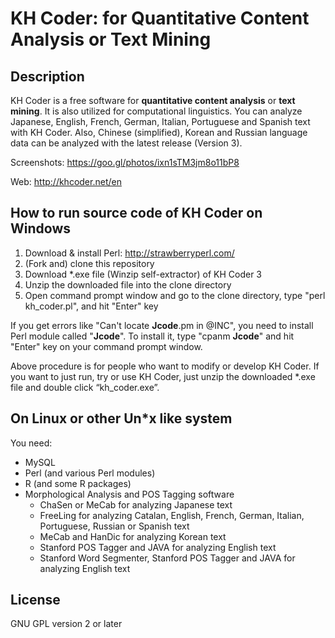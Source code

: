 # KH Coder: for Quantitative Content Analysis or Text Mining

## Description

KH Coder is a free software for **quantitative content analysis** or **text mining**. It is also utilized for computational linguistics. You can analyze Japanese, English, French, German, Italian, Portuguese and Spanish text with KH Coder. Also, Chinese (simplified), Korean and Russian language data can be analyzed with the latest release (Version 3).

Screenshots: 
https://goo.gl/photos/ixn1sTM3jm8o11bP8

Web: 
http://khcoder.net/en

## How to run source code of KH Coder on Windows

1. Download & install Perl: http://strawberryperl.com/
2. (Fork and) clone this repository
3. Download \*.exe file (Winzip self-extractor) of KH Coder 3
4. Unzip the downloaded file into the clone directory
5. Open command prompt window and go to the clone directory, type "perl kh_coder.pl", and hit "Enter" key

If you get errors like "Can't locate **Jcode**.pm in @INC", you need to install Perl module called "**Jcode**". To install it, type "cpanm **Jcode**" and hit "Enter" key on your command prompt window.

Above procedure is for people who want to modify or develop KH Coder. If you want to just run, try or use KH Coder, just unzip the downloaded \*.exe file and double click “kh_coder.exe”.

## On Linux or other Un\*x like system

You need:

- MySQL
- Perl (and various Perl modules)
- R (and some R packages)
- Morphological Analysis and POS Tagging software
    - ChaSen or MeCab for analyzing Japanese text
    - FreeLing for analyzing Catalan, English, French, German, Italian, Portuguese, Russian or Spanish text
    - MeCab and HanDic for analyzing Korean text
    - Stanford POS Tagger and JAVA for analyzing English text
    - Stanford Word Segmenter, Stanford POS Tagger and JAVA for analyzing English text

## License

GNU GPL version 2 or later
